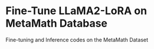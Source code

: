 # Fine-Tune LLaMA2-LoRA on MetaMath Database
Fine-tuning and Inference codes on the MetaMath Dataset
